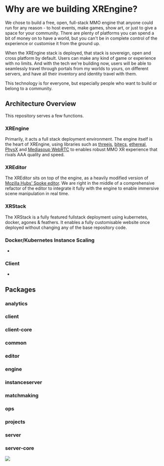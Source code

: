 # Why are we building XREngine?

We chose to build a free, open, full-stack MMO engine that anyone could run for 
any reason - to host events, make games, show art, or just to give a space for 
your community. There are plenty of platforms you can spend a bit of money on to 
have a world, but you can't be in complete control of the experience or 
customise it from the ground up.

When the XREngine stack is deployed, that stack is sovereign, open and cross 
platform by default. Users can make any kind of game or experience with no limits. 
And with the tech we're building now, users will be able to seamlessly travel 
through portals from my worlds to yours, on different servers, and have all 
their inventory and identity travel with them.

This technology is for everyone, but especially people who want to build or 
belong to a community.

## Architecture Overview

This repository serves a few functions. 

### XREngine
Primarily, it acts a full stack deployment environment. The engine itself is the 
heart of XREngine, using libraries such as [threejs](https://threejs.org/), 
[bitecs](https://github.com/NateTheGreatt/bitECS), [ethereal](https://github.com/aelatgt/ethereal), 
[PhysX](https://github.com/NVIDIAGameWorks/PhysX) and 
[Mediasoup WebRTC](https://github.com/versatica/mediasoup) to enables robust MMO 
XR experience that rivals AAA quality and speed.

### XREditor
The XREditor sits on top of the engine, as a heavily modified version of 
[Mozilla Hubs' Spoke editor](https://hubs.mozilla.com/spoke). We are right in 
the middle of a comprehensive refactor of the editor to integrate it fully with 
the engine to enable immersive scene manipulation in real time.

### XRStack
The XRStack is a fully featured fullstack deployment using kubernetes, docker, 
agones & feathers. It enables a fully customisable website once deployed without 
changing any of the base repository code.

### Docker/Kubernetes Instance Scaling
-

### Client
-

## Packages
### analytics
### client
### client-core
### common
### editor
### engine
### instanceserver
### matchmaking
### ops
### projects
### server
### server-core

![](./images/0-repo-hierarchy.png)
